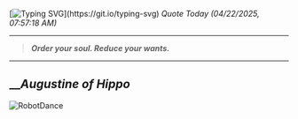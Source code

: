 [![Typing SVG](https://readme-typing-svg.herokuapp.com?font=Press+Start+2P&color=C2F784&size=35&width=900&height=100&lines=Hello+World%2C+I'm+Hung+!)](https://git.io/typing-svg) 
_Quote Today (04/22/2025, 07:57:18 AM)_
___
>**_Order your soul. Reduce your wants._**
___

## __**_Augustine of Hippo_**

![RobotDance](src/assets/images/robot-dancing-dribble.gif?style=center)
